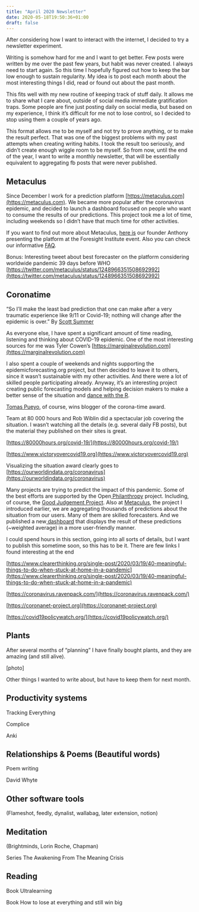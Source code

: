```yaml
---
title: "April 2020 Newsletter"
date: 2020-05-18T19:50:36+01:00
draft: false
---
```


After considering how I want to interact with the internet, I decided to try a newsletter experiment. 

Writing is somehow hard for me and I want to get better. Few posts were written by me over the past few years, but habit was never created. I always need to start again. So this time I hopefully figured out how to keep the bar low enough to sustain regularity. My idea is to post each month about the most interesting things I did, read or found out about the past month. 

This fits well with my new routine of keeping track of stuff daily. It allows me to share what I care about, outside of social media immediate gratification traps. Some people are fine just posting daily on social media, but based on my experience, I think it’s difficult for me not to lose control, so I decided to stop using them a couple of years ago. 

This format allows me to be myself and not try to prove anything, or to make the result perfect. That was one of the biggest problems with my past attempts when creating writing habits. I took the result too seriously, and didn’t create enough wiggle room to be myself. So from now, until the end of the year, I want to write a monthly newsletter, that will be essentially equivalent to aggregating fb posts that were never published. 


## Metaculus

Since December I work for a prediction platform [https://metaculus.com](https://metaculus.com). We became more popular after the coronavirus epidemic, and decided to launch a dashboard focused on people who want to consume the results of our predictions. This project took me a lot of time, including weekends so I didn’t have that much time for other activities.

If you want to find out more about Metaculus, [here is](https://www.youtube.com/watch?v=ToE8wDWHKXU&feature=youtu.be) our founder Anthony presenting the platform at the Foresight Institute event. Also you can check our informative [FAQ](https://www.metaculus.com/help/faq/). 

Bonus: Interesting tweet about best forecaster on the platform considering worldwide pandemic 39 days before WHO [https://twitter.com/metaculus/status/1248966351508692992](https://twitter.com/metaculus/status/1248966351508692992)


## Coronatime

“So I’ll make the least bad prediction that one can make after a very traumatic experience like 9/11 or Covid-19; nothing will change after the epidemic is over.” By [Scott Summer](https://www.econlib.org/the-least-bad-prediction-of-our-post-coronavirus-future/)

As everyone else, I have spent a significant amount of time reading, listening and thinking about COVID-19 epidemic. One of the most interesting sources for me was Tyler Cowen’s [https://marginalrevolution.com](https://marginalrevolution.com)

I also spent a couple of weekends and nights supporting the epidemicforecasting.org project, but then decided to leave it to others, since it wasn’t sustainable with my other activities. And there were a lot of skilled people participating already.  Anyway, it’s an interesting project creating public forecasting models and helping decision makers to make a better sense of the situation and [dance with the R](https://medium.com/@tomaspueyo/coronavirus-the-hammer-and-the-dance-be9337092b56). 

[Tomas Pueyo](https://medium.com/@tomaspueyo), of course, wins blogger of the corona-time award.

Team at 80 000 hours and Rob Wiblin did a spectacular job covering the situation. I wasn’t watching all the details (e.g. several daily FB posts), but the material they published on their sites is great. 

[https://80000hours.org/covid-19/](https://80000hours.org/covid-19/)

[https://www.victoryovercovid19.org](https://www.victoryovercovid19.org)

Visualizing the situation award clearly goes to [https://ourworldindata.org/coronavirus](https://ourworldindata.org/coronavirus)

Many projects are trying to predict the impact of this pandemic. Some of the best efforts are supported by the Open[ Philanthropy](https://www.openphilanthropy.org/blog/forecasting-covid-19-pandemic) project. Including, of course, the [Good Judgement Project](https://goodjudgment.io/covid/dashboard/).  Also at [Metaculus](https://pandemic.metaculus.com/questions/), the project I introduced earlier, we are aggregating thousands of predictions about the situation from our users. Many of them are skilled forecasters. And we published a new[ dashboard](https://pandemic.metaculus.com/dashboard/) that displays the result of these predictions (~weighted average) in a more user-friendly manner. 

I could spend hours in this section, going into all sorts of details, but I want to publish this sometime soon, so this has to be it. There are few links I found interesting at the end

[https://www.clearerthinking.org/single-post/2020/03/19/40-meaningful-things-to-do-when-stuck-at-home-in-a-pandemic](https://www.clearerthinking.org/single-post/2020/03/19/40-meaningful-things-to-do-when-stuck-at-home-in-a-pandemic)

[https://coronavirus.ravenpack.com/](https://coronavirus.ravenpack.com/)

[https://coronanet-project.org](https://coronanet-project.org)

[https://covid19policywatch.org/](https://covid19policywatch.org/)


## Plants

After several months of “planning” I have finally bought plants, and they are amazing (and still alive). 

[photo]

Other things I wanted to write about, but have to keep them for next month.


## Productivity systems

Tracking Everything

Complice

Anki


## Relationships & Poems (Beautiful words)

Poem writing

David Whyte


## Other software tools

(Flameshot, feedly, dynalist, wallabag, later extension, notion)


## Meditation

(Brightminds, Lorin Roche, Chapman)

Series The Awakening From The Meaning Crisis


## Reading

Book Ultralearning

Book How to lose at everything and still win big


